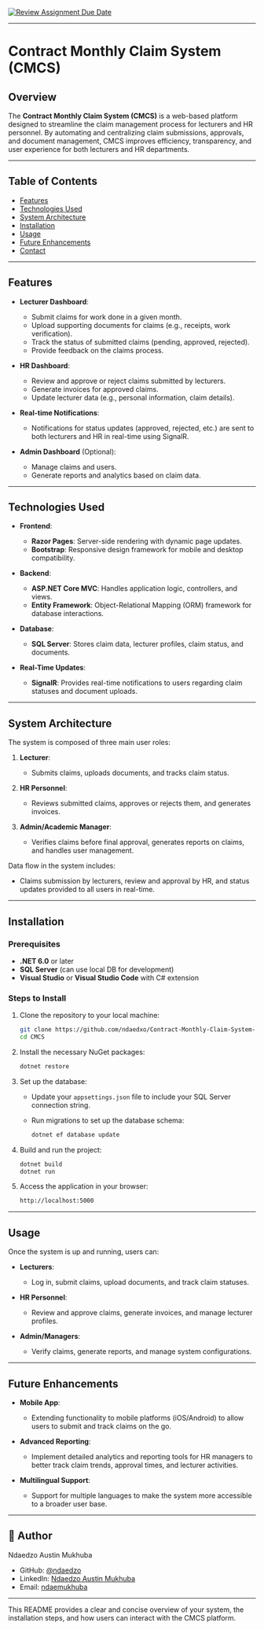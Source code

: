 [![Review Assignment Due Date](https://classroom.github.com/assets/deadline-readme-button-22041afd0340ce965d47ae6ef1cefeee28c7c493a6346c4f15d667ab976d596c.svg)](https://classroom.github.com/a/17MQ9l9o)


---

# Contract Monthly Claim System (CMCS)

## Overview

The **Contract Monthly Claim System (CMCS)** is a web-based platform designed to streamline the claim management process for lecturers and HR personnel. By automating and centralizing claim submissions, approvals, and document management, CMCS improves efficiency, transparency, and user experience for both lecturers and HR departments.

---



## Table of Contents

- [Features](#features)
- [Technologies Used](#technologies-used)
- [System Architecture](#system-architecture)
- [Installation](#installation)
- [Usage](#usage)
- [Future Enhancements](#future-enhancements)
- [Contact](#contact)

---

## Features

- **Lecturer Dashboard**:
  - Submit claims for work done in a given month.
  - Upload supporting documents for claims (e.g., receipts, work verification).
  - Track the status of submitted claims (pending, approved, rejected).
  - Provide feedback on the claims process.

- **HR Dashboard**:
  - Review and approve or reject claims submitted by lecturers.
  - Generate invoices for approved claims.
  - Update lecturer data (e.g., personal information, claim details).

- **Real-time Notifications**:
  - Notifications for status updates (approved, rejected, etc.) are sent to both lecturers and HR in real-time using SignalR.

- **Admin Dashboard** (Optional):
  - Manage claims and users.
  - Generate reports and analytics based on claim data.

---

## Technologies Used

- **Frontend**: 
  - **Razor Pages**: Server-side rendering with dynamic page updates.
  - **Bootstrap**: Responsive design framework for mobile and desktop compatibility.

- **Backend**:
  - **ASP.NET Core MVC**: Handles application logic, controllers, and views.
  - **Entity Framework**: Object-Relational Mapping (ORM) framework for database interactions.

- **Database**:
  - **SQL Server**: Stores claim data, lecturer profiles, claim status, and documents.

- **Real-Time Updates**:
  - **SignalR**: Provides real-time notifications to users regarding claim statuses and document uploads.

---

## System Architecture

The system is composed of three main user roles:

1. **Lecturer**:
   - Submits claims, uploads documents, and tracks claim status.
   
2. **HR Personnel**:
   - Reviews submitted claims, approves or rejects them, and generates invoices.

3. **Admin/Academic Manager**:
   - Verifies claims before final approval, generates reports on claims, and handles user management.

Data flow in the system includes:
- Claims submission by lecturers, review and approval by HR, and status updates provided to all users in real-time.

---

## Installation

### Prerequisites

- **.NET 6.0** or later
- **SQL Server** (can use local DB for development)
- **Visual Studio** or **Visual Studio Code** with C# extension

### Steps to Install

1. Clone the repository to your local machine:

   ```bash
   git clone https://github.com/ndaedxo/Contract-Monthly-Claim-System-CMCS-.git
   cd CMCS
   ```

2. Install the necessary NuGet packages:

   ```bash
   dotnet restore
   ```

3. Set up the database:

   - Update your `appsettings.json` file to include your SQL Server connection string.
   - Run migrations to set up the database schema:

     ```bash
     dotnet ef database update
     ```

4. Build and run the project:

   ```bash
   dotnet build
   dotnet run
   ```

5. Access the application in your browser:

   ```bash
   http://localhost:5000
   ```

---

## Usage

Once the system is up and running, users can:

- **Lecturers**:
  - Log in, submit claims, upload documents, and track claim statuses.
  
- **HR Personnel**:
  - Review and approve claims, generate invoices, and manage lecturer profiles.
  
- **Admin/Managers**:
  - Verify claims, generate reports, and manage system configurations.

---

## Future Enhancements

- **Mobile App**:
  - Extending functionality to mobile platforms (iOS/Android) to allow users to submit and track claims on the go.
  
- **Advanced Reporting**:
  - Implement detailed analytics and reporting tools for HR managers to better track claim trends, approval times, and lecturer activities.
  
- **Multilingual Support**:
  - Support for multiple languages to make the system more accessible to a broader user base.

---

## 👤 Author

Ndaedzo Austin Mukhuba
- GitHub: [@ndaedzo](https://github.com/ndaedxo)
- LinkedIn: [Ndaedzo Austin Mukhuba](https://linkedin.com/in/ndaedzo-mukhuba-71759033b)
- Email: [ndaemukhuba](ndaemukhuba@gmail.com)

---

This README provides a clear and concise overview of your system, the installation steps, and how users can interact with the CMCS platform.
